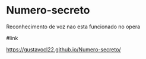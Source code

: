 # Numero-secreto

Reconhecimento de voz nao esta funcionado no opera

#link 

https://gustavocl22.github.io/Numero-secreto/
